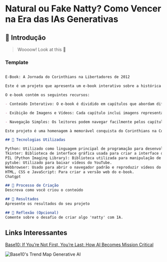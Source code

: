 # Natural ou Fake Natty? Como Vencer na Era das IAs Generativas

## 🚀 Introdução

> Woooow! Look at this 👀


### Template

```markdown

E-Book: A Jornada do Corinthians na Libertadores de 2012

Este é um projeto que apresenta um e-book interativo sobre a histórica jornada do Corinthians na Copa Libertadores da América de 2012. O e-book é desenvolvido em Python usando a biblioteca Tkinter para a interface gráfica.

O e-book contém os seguintes recursos:

- Conteúdo Interativo: O e-book é dividido em capítulos que abordam diferentes aspectos da campanha do Corinthians na Libertadores de 2012, desde a preparação e expectativas até a final e análise dos principais jogadores.

- Exibição de Imagens e Vídeos: Cada capítulo inclui imagens representativas e, além disso, há um botão para assistir a uma entrevista relacionada à jornada do Corinthians na Libertadores de 2012.

- Navegação Simples: Os leitores podem navegar facilmente pelos capítulos usando botões de navegação ou simplesmente rolando para cima ou para baixo.

Este projeto é uma homenagem à memorável conquista do Corinthians na Copa Libertadores da América de 2012 e oferece uma maneira interativa de reviver esse momento histórico para os torcedores do clube.

## 🤖 Tecnologias Utilizadas

Python: Utilizado como linguagem principal de programação para desenvolver o e-book.
Tkinter: Biblioteca de interface gráfica usada para criar a interface do usuário.
PIL (Python Imaging Library): Biblioteca utilizada para manipulação de imagens.
pytube: Utilizado para baixar vídeos do YouTube.
Webbrowser: Usado para abrir o navegador padrão e reproduzir vídeos do YouTube.
HTML, CSS e JavaScript: Para criar a versão web do e-book.
Chatgpt

## 🧐 Processo de Criação
Descreva como você criou o conteúdo

## 🚀 Resultados
Apresente os resultados do seu projeto

## 💭 Reflexão (Opcional)
Comente sobre o desafio de criar algo 'natty' com IA.
```


## Links Interessantes

[Base10: If You’re Not First, You’re Last: How AI Becomes Mission Critical](https://base10.vc/post/generative-ai-mission-critical/)

![Base10's Trend Map Generative AI](https://github.com/digitalinnovationone/lab-natty-or-not/assets/730492/f4df26e8-f8f7-4419-8252-c69d73ea930c)
